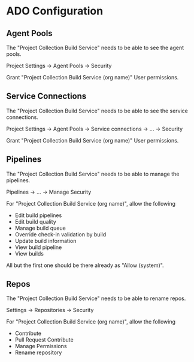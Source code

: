 # ADO Configuration

## Agent Pools

The "Project Collection Build Service" needs to be able to see the agent pools.

Project Settings -> Agent Pools -> Security

Grant "Project Collection Build Service (org name)" User permissions.

## Service Connections

The "Project Collection Build Service" needs to be able to see the service connections.

Project Settings -> Agent Pools -> Service connections -> ... -> Security

Grant "Project Collection Build Service (org name)" User permissions.

## Pipelines

The "Project Collection Build Service" needs to be able to manage the pipelines.

Pipelines -> ... -> Manage Security

For "Project Collection Build Service (org name)", allow the following

- Edit build pipelines
- Edit build quality
- Manage build queue
- Override check-in validation by build
- Update build information
- View build pipeline
- View builds

All but the first one should be there already as "Allow (system)".

## Repos

The "Project Collection Build Service" needs to be able to rename repos.

Settings -> Repositories -> Security

For "Project Collection Build Service (org name)", allow the following

- Contribute
- Pull Request Contribute
- Manage Permissions
- Rename repository
